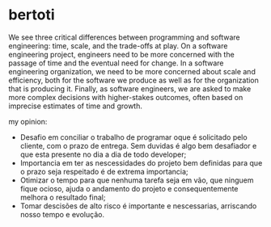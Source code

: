 # bertoti

We see three critical differences between programming and software engineering: time, scale, and the trade-offs at play. On a software engineering project, engineers need to be more concerned with the passage of time and the eventual need for change. In a software engineering organization, we need to be more concerned about scale and efficiency, both for the software we produce as well as for the organization that is producing it. Finally, as software engineers, we are asked to make more complex decisions with higher-stakes outcomes, often based on imprecise estimates of time and growth.

my opinion:
- Desafio em conciliar o trabalho de programar oque é solicitado pelo cliente, com o prazo de entrega. Sem duvidas é algo bem desafiador e que esta presente no dia a dia de todo developer;
- Importancia em ter as nescessidades do projeto bem definidas para que o prazo seja respeitado é de extrema importancia;
- Otimizar o tempo para que nenhuma tarefa seja em vão, que ninguem fique ocioso, ajuda o andamento do projeto e consequentemente melhora o resultado final;
- Tomar descisões de alto risco é importante e nescessarias, arriscando nosso tempo e evolução.
